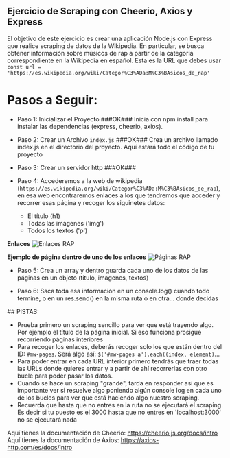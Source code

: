 ## Ejercicio de Scraping con Cheerio, Axios y Express

El objetivo de este ejercicio es crear una aplicación Node.js con Express que realice scraping de datos de la Wikipedia. En particular, se busca obtener información sobre músicos de rap a partir de la categoría correspondiente en la Wikipedia en español. Esta es la URL que debes usar 
`const url = 'https://es.wikipedia.org/wiki/Categor%C3%ADa:M%C3%BAsicos_de_rap'`

# Pasos a Seguir:
- Paso 1: Inicializar el Proyecto  ###OK###
Inicia con npm install para instalar las dependencias (express, cheerio, axios).

- Paso 2: Crear un Archivo `index.js` ###OK###
Crea un archivo llamado index.js en el directorio del proyecto.
Aquí estará todo el código de tu proyecto

- Paso 3: Crear un servidor http ###OK###

- Paso 4: Accederemos a la web de wikipedia (`https://es.wikipedia.org/wiki/Categor%C3%ADa:M%C3%BAsicos_de_rap`), en esa web encontraremos enlaces a los que tendremos que acceder y recorrer esas página y recoger los siguinetes datos:
  - El título (h1)
  - Todas las imágenes ('img')
  - Todos los textos ('p') 

**Enlaces**
![Enlaces RAP](./imgs/enlaces.png)

**Ejemplo de página dentro de uno de los enlaces**
![Páginas RAP](./imgs/paginas.png)

- Paso 5:
Crea un array y dentro guarda cada uno de los datos de las páginas en un objeto (título, imagenes, textos)

- Paso 6:
Saca toda esa información en un console.log() cuando todo termine, o en un res.send() en la misma ruta o en otra... donde decidas

## PISTAS:
- Prueba primero un scraping sencillo para ver que está trayendo algo. Por ejemplo el título de la página inicial. Si eso funciona prosigue recorriendo páginas interiores
- Para recoger los enlaces, deberás recoger solo los que están dentro del ID: `#mw-pages`. Será algo así: `$('#mw-pages a').each((index, element)`...
- Para poder entrar en cada URL interior primero tendrás que traer todas las URLs donde quieres entrar y a partir de ahí recorrerlas con otro bucle para poder pasar los datos.
- Cuando se hace un scraping "grande", tarda en responder así que es importante ver si resuelve algo poniendo algún console log en cada uno de los bucles para ver que está haciendo algo nuestro scraping.
- Recuerda que hasta que no entres en la ruta no se ejecutará el scraping. Es decir si tu puesto es el 3000 hasta que no entres en 'localhost:3000' no se ejecutará nada

Aquí tienes la documentación de Cheerio: https://cheerio.js.org/docs/intro
Aquí tienes la documentación de Axios: https://axios-http.com/es/docs/intro